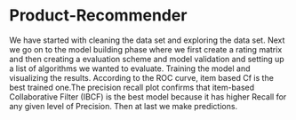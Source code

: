 # Product-Recommender

We have started with cleaning the data set and exploring the data set. Next we go on to the model building phase where we first
create a rating matrix and then creating a evaluation scheme and model validation and setting up a list of algorithms we wanted to
evaluate. Training the model and visualizing the results. According to the ROC curve, item based Cf is the best trained one.The
precision recall plot confirms that item-based Collaborative Filter (IBCF) is the best model because it has higher Recall for any
given level of Precision. Then at last we make predictions.
